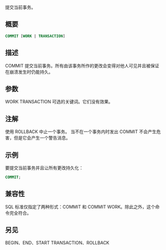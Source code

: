 提交当前事务。

## 概要

```sql
COMMIT [WORK | TRANSACTION]
```

## 描述
COMMIT 提交当前事务。所有由该事务所作的更改会变得对他人可见并且被保证在崩溃发生时仍能持久。

## 参数

WORK
TRANSACTION
可选的关键词。它们没有效果。

## 注解
使用 ROLLBACK 中止一个事务。
当不在一个事务内时发出 COMMIT 不会产生危害，但是它会产生一个警告消息。

## 示例
要提交当前事务并且让所有更改持久化：

```sql
COMMIT;
```

## 兼容性
SQL 标准仅指定了两种形式：COMMIT 和 COMMIT WORK。除此之外，这个命令完全符合。

## 另见

BEGIN、END、START TRANSACTION、ROLLBACK

